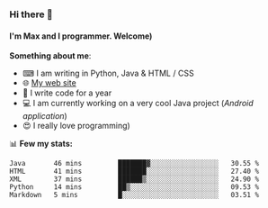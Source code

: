 ### Hi there 👋
#### I'm Max and I programmer. Welcome)

**Something about me**:
- ⌨ I am writing in Python, Java & HTML / CSS
- 🌐 [My web site](https://merive.herokuapp.com/)
- 🎈 I write code for a year
- 💻 I am currently working on a very cool Java project (*Android application*)
- 😍 I really love programming)

📊 **Few my stats:**
<!--START_SECTION:waka-->
```text
Java       46 mins         ███████▓░░░░░░░░░░░░░░░░░   30.55 % 
HTML       41 mins         ███████░░░░░░░░░░░░░░░░░░   27.40 % 
XML        37 mins         ██████▒░░░░░░░░░░░░░░░░░░   24.90 % 
Python     14 mins         ██▒░░░░░░░░░░░░░░░░░░░░░░   09.53 % 
Markdown   5 mins          █░░░░░░░░░░░░░░░░░░░░░░░░   03.51 % 
```
<!--END_SECTION:waka-->
